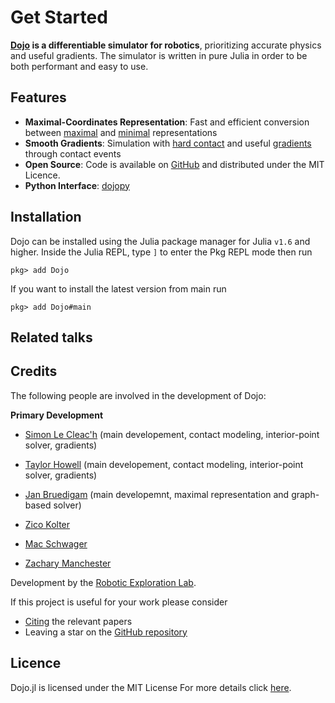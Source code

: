 # Get Started 

__[Dojo](https://github.com/dojo-sim/Dojo.jl) is a differentiable simulator for robotics__, prioritizing accurate physics and useful gradients. The simulator is written in pure Julia in order to be both performant and easy to use.

## Features
* __Maximal-Coordinates Representation__: Fast and efficient conversion between [maximal](maximal_representation.md) and [minimal](minimal_representation.md) representations
* __Smooth Gradients__: Simulation with [hard contact](impact.md) and useful [gradients](gradients.md) through contact events
* __Open Source__: Code is available on [GitHub](https://github.com/dojo-sim/Dojo.jl) and distributed under the MIT Licence.
* __Python Interface__: [dojopy](https://github.com/dojo-sim/dojopy)

## Installation
Dojo can be installed using the Julia package manager for Julia `v1.6` and higher. Inside the Julia REPL, type `]` to enter the Pkg REPL mode then run

`pkg> add Dojo`

If you want to install the latest version from main run

`pkg> add Dojo#main`

## Related talks


## Credits

The following people are involved in the development of Dojo:

__Primary Development__
* [Simon Le Cleac'h](https://simon-lc.github.io/) (main developement, contact modeling, interior-point solver, gradients)
* [Taylor Howell](https://thowell.github.io/) (main developement, contact modeling, interior-point solver, gradients)
* [Jan Bruedigam](https://github.com/janbruedigam) (main developemnt, maximal representation and graph-based solver)


* [Zico Kolter](https://zicokolter.com/)
* [Mac Schwager](https://web.stanford.edu/~schwager/)
* [Zachary Manchester](https://www.ri.cmu.edu/ri-faculty/zachary-manchester/) 

Development by the [Robotic Exploration Lab](https://roboticexplorationlab.org/).
 
If this project is useful for your work please consider
* [Citing](citing.md) the relevant papers
* Leaving a star on the [GitHub repository](https://github.com/dojo-sim/Dojo.jl)

## Licence
Dojo.jl is licensed under the MIT License For more details click [here](https://github.com/dojo-sim/Dojo.jl/blob/main/LICENSE.md).
